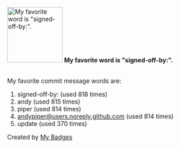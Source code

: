 <img src="https://my-badges.github.io/my-badges/favorite-word.png" alt="My favorite word is &quot;signed-off-by:&quot;." title="My favorite word is &quot;signed-off-by:&quot;." width="128">
<strong>My favorite word is &quot;signed-off-by:&quot;.</strong>
<br><br>

My favorite commit message words are:

1. signed-off-by: (used 818 times)
2. andy (used 815 times)
3. piper (used 814 times)
4. <andypiper@users.noreply.github.com> (used 814 times)
5. update (used 370 times)


Created by <a href="https://github.com/my-badges/my-badges">My Badges</a>